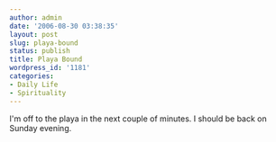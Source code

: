 ```yaml
---
author: admin
date: '2006-08-30 03:38:35'
layout: post
slug: playa-bound
status: publish
title: Playa Bound
wordpress_id: '1181'
categories:
- Daily Life
- Spirituality
---
```

I'm off to the playa in the next couple of minutes. I should be back on Sunday evening.
